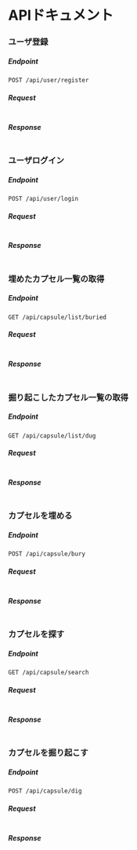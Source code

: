 # APIドキュメント

### ユーザ登録

##### Endpoint

```text
POST /api/user/register
```

##### Request

```json

```

##### Response

```json

```

### ユーザログイン

##### Endpoint

```text
POST /api/user/login
```

##### Request

```json

```

##### Response

```json

```

### 埋めたカプセル一覧の取得

##### Endpoint

```text
GET /api/capsule/list/buried
```

##### Request

```json

```

##### Response

```json

```

### 掘り起こしたカプセル一覧の取得

##### Endpoint

```text
GET /api/capsule/list/dug
```

##### Request

```json

```

##### Response

```json

```

### カプセルを埋める

##### Endpoint

```text
POST /api/capsule/bury
```

##### Request

```json

```

##### Response

```json

```

### カプセルを探す

##### Endpoint

```text
GET /api/capsule/search
```

##### Request

```json

```

##### Response

```json

```

### カプセルを掘り起こす

##### Endpoint

```text
POST /api/capsule/dig
```

##### Request

```json

```

##### Response

```json

```
